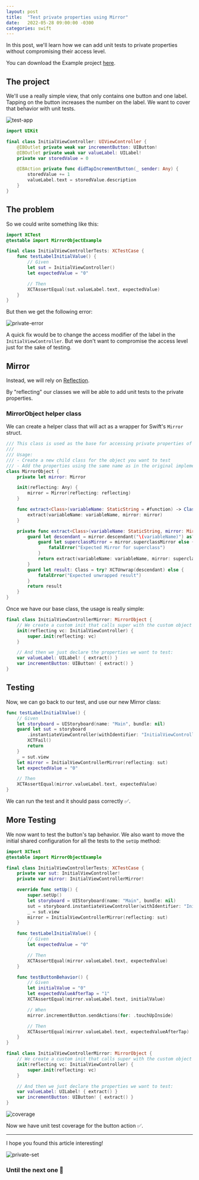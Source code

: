 ```yaml
---
layout: post
title:  "Test private properties using Mirror"
date:   2022-05-28 09:00:00 -0300
categories: swift
---
```


In this post, we'll learn how we can add unit tests to private properties without compromising their access level.

You can download the Example project [here](https://github.com/mdb1/MirrorObjectExample).

## The project

We'll use a really simple view, that only contains one button and one label.
Tapping on the button increases the number on the label.
We want to cover that behavior with unit tests.

![test-app](/resources/test-private-properties/example-app.png)

```swift
import UIKit

final class InitialViewController: UIViewController {
    @IBOutlet private weak var incrementButton: UIButton!
    @IBOutlet private weak var valueLabel: UILabel!
    private var storedValue = 0

    @IBAction private func didTapIncrementButton(_ sender: Any) {
        storedValue += 1
        valueLabel.text = storedValue.description
    }
}
```

## The problem
So we could write something like this:

```swift
import XCTest
@testable import MirrorObjectExample

final class InitialViewControllerTests: XCTestCase {
    func testLabelInitialValue() {
        // Given
        let sut = InitialViewController()
        let expectedValue = "0"

        // Then
        XCTAssertEqual(sut.valueLabel.text, expectedValue)
    }
}
```

But then we get the following error:

![private-error](/resources/test-private-properties/inaccessible-private.png)

A quick fix would be to change the access modifier of the label in the `InitialViewController`. But we don't want to compromise the access level just for the sake of testing.

## Mirror
Instead, we will rely on [Reflection](https://www.swiftbysundell.com/articles/reflection-in-swift/).

By "reflecting" our classes we will be able to add unit tests to the private properties.

### MirrorObject helper class
We can create a helper class that will act as a wrapper for Swift's `Mirror` struct.

```swift
/// This class is used as the base for accessing private properties of objects.
///
/// Usage:
/// - Create a new child class for the object you want to test
/// - Add the properties using the same name as in the original implementation.
class MirrorObject {
    private let mirror: Mirror

    init(reflecting: Any) {
        mirror = Mirror(reflecting: reflecting)
    }

    func extract<Class>(variableName: StaticString = #function) -> Class {
        extract(variableName: variableName, mirror: mirror)
    }

    private func extract<Class>(variableName: StaticString, mirror: Mirror) -> Class {
        guard let descendant = mirror.descendant("\(variableName)") as? Class else {
            guard let superclassMirror = mirror.superclassMirror else {
                fatalError("Expected Mirror for superclass")
            }
            return extract(variableName: variableName, mirror: superclassMirror)
        }
        guard let result: Class = try? XCTUnwrap(descendant) else {
            fatalError("Expected unwrapped result")
        }
        return result
    }
}
```

Once we have our base class, the usage is really simple:

```swift
final class InitialViewControllerMirror: MirrorObject {
    // We create a custom init that calls super with the custom object
    init(reflecting vc: InitialViewController) {
        super.init(reflecting: vc)
    }

    // And then we just declare the properties we want to test:
    var valueLabel: UILabel! { extract() }
    var incrementButton: UIButton! { extract() }
}
```

## Testing

Now, we can go back to our test, and use our new Mirror class:

```swift
func testLabelInitialValue() {
    // Given
    let storyboard = UIStoryboard(name: "Main", bundle: nil)
    guard let sut = storyboard
        .instantiateViewController(withIdentifier: "InitialViewController") as? InitialViewController else {
        XCTFail()
        return
    }
    _ = sut.view
    let mirror = InitialViewControllerMirror(reflecting: sut)
    let expectedValue = "0"

    // Then
    XCTAssertEqual(mirror.valueLabel.text, expectedValue)
}
```

We can run the test and it should pass correctly ✅.

## More Testing

We now want to test the button's tap behavior. We also want to move the initial shared configuration for all the tests to the `setUp` method:

```swift
import XCTest
@testable import MirrorObjectExample

final class InitialViewControllerTests: XCTestCase {
    private var sut: InitialViewController!
    private var mirror: InitialViewControllerMirror!

    override func setUp() {
        super.setUp()
        let storyboard = UIStoryboard(name: "Main", bundle: nil)
        sut = storyboard.instantiateViewController(withIdentifier: "InitialViewController") as? InitialViewController
        _ = sut.view
        mirror = InitialViewControllerMirror(reflecting: sut)
    }

    func testLabelInitialValue() {
        // Given
        let expectedValue = "0"

        // Then
        XCTAssertEqual(mirror.valueLabel.text, expectedValue)
    }

    func testButtonBehavior() {
        // Given
        let initialValue = "0"
        let expectedValueAfterTap = "1"
        XCTAssertEqual(mirror.valueLabel.text, initialValue)

        // When
        mirror.incrementButton.sendActions(for: .touchUpInside)

        // Then
        XCTAssertEqual(mirror.valueLabel.text, expectedValueAfterTap)
    }
}

final class InitialViewControllerMirror: MirrorObject {
    // We create a custom init that calls super with the custom object
    init(reflecting vc: InitialViewController) {
        super.init(reflecting: vc)
    }

    // And then we just declare the properties we want to test:
    var valueLabel: UILabel! { extract() }
    var incrementButton: UIButton! { extract() }
}
```

![coverage](/resources/test-private-properties/coverage.png)

Now we have unit test coverage for the button action ✅.

---

I hope you found this article interesting!

![private-set](/resources/test-private-properties/private(set).jpeg)

### Until the next one 👋